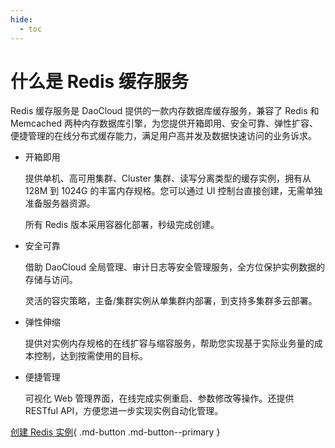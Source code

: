 ```yaml
---
hide:
  - toc
---
```


# 什么是 Redis 缓存服务

Redis 缓存服务是 DaoCloud 提供的一款内存数据库缓存服务，兼容了 Redis 和 Memcached 两种内存数据库引擎，为您提供开箱即用、安全可靠、弹性扩容、便捷管理的在线分布式缓存能力，满足用户高并发及数据快速访问的业务诉求。

- 开箱即用

    提供单机、高可用集群、Cluster 集群、读写分离类型的缓存实例，拥有从 128M 到 1024G 的丰富内存规格。您可以通过 UI 控制台直接创建，无需单独准备服务器资源。

    所有 Redis 版本采用容器化部署，秒级完成创建。

- 安全可靠

    借助 DaoCloud 全局管理、审计日志等安全管理服务，全方位保护实例数据的存储与访问。

    灵活的容灾策略，主备/集群实例从单集群内部署，到支持多集群多云部署。

- 弹性伸缩

    提供对实例内存规格的在线扩容与缩容服务，帮助您实现基于实际业务量的成本控制，达到按需使用的目标。

- 便捷管理

    可视化 Web 管理界面，在线完成实例重启、参数修改等操作。还提供 RESTful API，方便您进一步实现实例自动化管理。

[创建 Redis 实例](../user-guide/create.md){ .md-button .md-button--primary }
